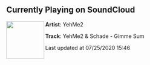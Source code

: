 ## Currently Playing on SoundCloud

[<img align="left" width="100" src="https://i1.sndcdn.com/artworks-prG1nJ7obxzEt9Cq-ltZ0ag-t50x50.jpg">](https://soundcloud.com/yehme2/yehme2-schade-gimme-sum)

**Artist**: YehMe2 

**Track**: YehMe2 & Schade - Gimme Sum

Last updated at 07/25/2020 15:46
